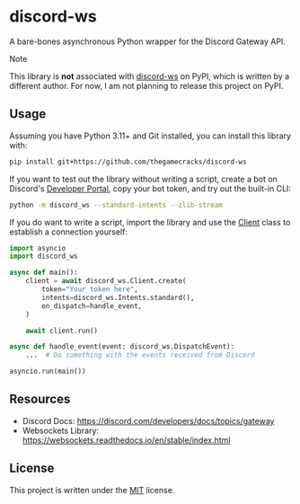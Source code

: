 # discord-ws

A bare-bones asynchronous Python wrapper for the Discord Gateway API.

> [!NOTE]
>
> This library is **not** associated with [discord-ws](https://pypi.org/project/discord-ws/)
> on PyPI, which is written by a different author. For now, I am not planning
> to release this project on PyPI.

## Usage

Assuming you have Python 3.11+ and Git installed, you can install this library
with:

```sh
pip install git+https://github.com/thegamecracks/discord-ws
```

If you want to test out the library without writing a script, create a bot
on Discord's [Developer Portal], copy your bot token, and try out the built-in CLI:

```sh
python -m discord_ws --standard-intents --zlib-stream
```

If you do want to write a script, import the library and use the [Client]
class to establish a connection yourself:

```py
import asyncio
import discord_ws

async def main():
    client = await discord_ws.Client.create(
        token="Your token here",
        intents=discord_ws.Intents.standard(),
        on_dispatch=handle_event,
    )

    await client.run()

async def handle_event(event: discord_ws.DispatchEvent):
    ...  # Do something with the events received from Discord

asyncio.run(main())
```

[Developer Portal]: https://discord.com/developers/applications
[Client]: https://github.com/thegamecracks/discord-ws/blob/main/src/discord_ws/client/client.py

## Resources

- Discord Docs: https://discord.com/developers/docs/topics/gateway
- Websockets Library: https://websockets.readthedocs.io/en/stable/index.html

## License

This project is written under the [MIT] license.

[MIT]: /LICENSE
